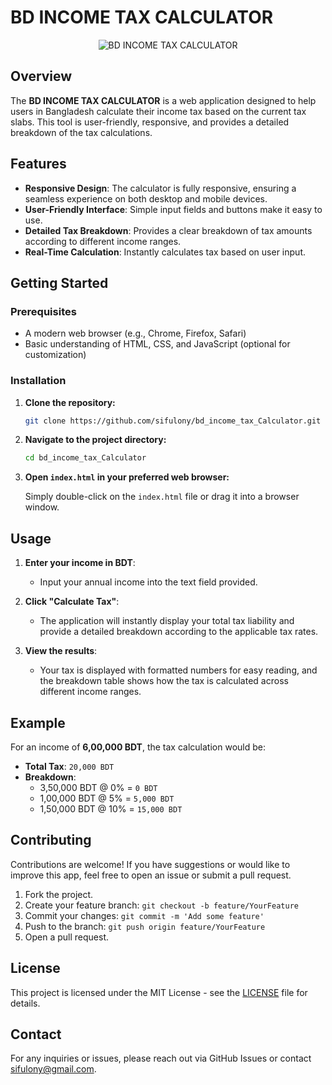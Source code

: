 
# BD INCOME TAX CALCULATOR

<p align="center">
  <img src="https://sifulony.github.io/bd_income_tax_Calculator/asset/appshot_20240822_3.png" alt="BD INCOME TAX CALCULATOR">
</p>


## Overview

The **BD INCOME TAX CALCULATOR** is a web application designed to help users in Bangladesh calculate their income tax based on the current tax slabs. This tool is user-friendly, responsive, and provides a detailed breakdown of the tax calculations.

## Features

- **Responsive Design**: The calculator is fully responsive, ensuring a seamless experience on both desktop and mobile devices.
- **User-Friendly Interface**: Simple input fields and buttons make it easy to use.
- **Detailed Tax Breakdown**: Provides a clear breakdown of tax amounts according to different income ranges.
- **Real-Time Calculation**: Instantly calculates tax based on user input.

## Getting Started

### Prerequisites

- A modern web browser (e.g., Chrome, Firefox, Safari)
- Basic understanding of HTML, CSS, and JavaScript (optional for customization)

### Installation

1. **Clone the repository:**

   ```bash
   git clone https://github.com/sifulony/bd_income_tax_Calculator.git
   ```

2. **Navigate to the project directory:**

   ```bash
   cd bd_income_tax_Calculator
   ```

3. **Open `index.html` in your preferred web browser:**

   Simply double-click on the `index.html` file or drag it into a browser window.

## Usage

1. **Enter your income in BDT**: 
   - Input your annual income into the text field provided.
   
2. **Click "Calculate Tax"**: 
   - The application will instantly display your total tax liability and provide a detailed breakdown according to the applicable tax rates.

3. **View the results**:
   - Your tax is displayed with formatted numbers for easy reading, and the breakdown table shows how the tax is calculated across different income ranges.

## Example

For an income of **6,00,000 BDT**, the tax calculation would be:

- **Total Tax**: `20,000 BDT`
- **Breakdown**:
    - 3,50,000 BDT @ 0% = `0 BDT`
    - 1,00,000 BDT @ 5% = `5,000 BDT`
    - 1,50,000 BDT @ 10% = `15,000 BDT`

## Contributing

Contributions are welcome! If you have suggestions or would like to improve this app, feel free to open an issue or submit a pull request.

1. Fork the project.
2. Create your feature branch: `git checkout -b feature/YourFeature`
3. Commit your changes: `git commit -m 'Add some feature'`
4. Push to the branch: `git push origin feature/YourFeature`
5. Open a pull request.

## License

This project is licensed under the MIT License - see the [LICENSE](LICENSE) file for details.

## Contact

For any inquiries or issues, please reach out via GitHub Issues or contact [sifulony@gmail.com](mailto:sifulony@gmail.com).
